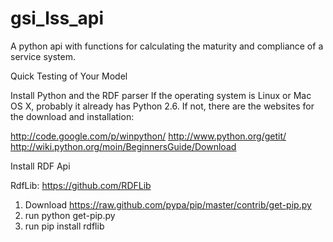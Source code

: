 # gsi_lss_api
A python api with functions for calculating the maturity and compliance of a service system.

Quick Testing of Your Model

Install Python and the RDF parser
If the operating system is Linux or Mac OS X, probably it already has Python 2.6.
If not, there are the websites for the download and installation:

http://code.google.com/p/winpython/
http://www.python.org/getit/ http://wiki.python.org/moin/BeginnersGuide/Download

Install RDF Api

RdfLib: https://github.com/RDFLib
  1. Download https://raw.github.com/pypa/pip/master/contrib/get-pip.py
  2. run python get-pip.py
  3. run pip install rdflib